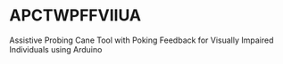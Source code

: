 # APCTWPFFVIIUA
Assistive Probing Cane Tool with Poking Feedback for Visually Impaired Individuals using Arduino
